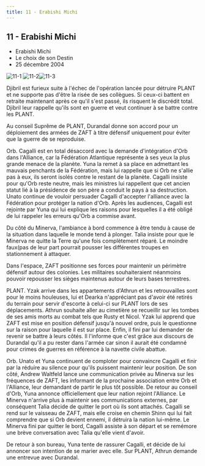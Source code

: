 ```yaml
---
title: 11 - Erabishi Michi
---
```


11 - Erabishi Michi
-------------------

* Erabishi Michi
* Le choix de son Destin
* 25 décembre 2004


![11-1](/images/stories/saga/gundamseeddestiny/episodes/11-1.jpg) ![11-2](/images/stories/saga/gundamseeddestiny/episodes/11-2.jpg)![11-3](/images/stories/saga/gundamseeddestiny/episodes/11-3.jpg)




Djibril est furieux suite à l'échec de l'opération lancée pour détruire PLANT et ne supporte pas d'être la risée de ses collègues. Si ceux-ci battent en retraite maintenant après ce qu'il s'est passé, ils risquent le discrédit total. Djibril leur rappelle qu'ils sont en guerre et veut continuer à se battre contre les PLANT.


Au conseil Suprême de PLANT, Durandal donne son accord pour un déploiement des armées de ZAFT à titre défensif uniquement pour éviter que la guerre de se reproduise.


Orb. Cagalli est en total désaccord avec la demande d'intégration d'Orb dans l'Alliance, car la Fédération Atlantique représente à ses yeux la plus grande menace de la planète. Yuna la remet à sa place en admettant les mauvais penchants de la Fédération, mais lui rappelle que si Orb ne s'allie pas à eux, ils seront isolés contre le restant de la planète. Cagalli insiste pour qu'Orb reste neutre, mais les ministres lui rappellent que cet ancien statut lié à la présidence de son père a conduit le pays à sa destruction. Unato continue de vouloir persuader Cagalli d'accepter l'alliance avec la Fédération pour protéger la nation d'Orb. Après les audiences, Cagalli est rejointe par Yuna qui lui explique les raisons pour lesquelles il a été obligé de lui rappeler les erreurs qu'Orb a commise avant.


Du côté du Minerva, l'ambiance à bord commence à être tendu à cause de la situation dans laquelle le monde tend à plonger. Talia insiste pour que le Minerva ne quitte la Terre qu'une fois complètement réparé. Le moindre faux(pas de leur part pourrait pousser les différentes troupes en stationnement à attaquer.


Dans l'espace, ZAFT positionne ses forces pour maintenir un périmètre défensif autour des colonies. Les militaires souhaiteraient néanmoins pouvoir repousser les sièges maintenus autour de leurs bases terrestres.


PLANT. Yzak arrive dans les appartements d'Athrun et les retrouvailles sont pour le moins houleuses, lui et Dearka n'appréciant pas d'avoir été retirés du terrain pour servir d'escorte à celui-ci sur PLANT lors de ses déplacements. Athrun souhaite aller au cimetière se recueillir sur les tombes de ses amis morts au combat tels que Rusty et Nicol. Yzak lui apprend que ZAFT est mise en position défensif jusqu'à nouvel ordre, puis le questionne sur la raison pour laquelle il est sur place. Enfin, il fini par lui demander de revenir se battre à leurs côtés. Il l'informe que c'est grâce aux discours de Durandal qu'il a pu rester dans l'armée car sinon il aurait été condamné pour crimes de guerres en référence à la navette civile abattue.


Orb. Unato et Yuna continuent de comploter pour convaincre Cagalli et finir par la réduire au silence pour qu'ils puissent maintenir leur position. De son côté, Andrew Waltfeld lance une communication privée au Minerva sur les fréquences de ZAFT, les informant de la prochaine association entre Orb et l'Alliance, leur demandant de partir le plus tôt possible. De retour au conseil d'Orb, Yuna annonce officiellement que leur nation rejoint l'Alliance. Le Minerva n'arrive plus à maintenir ses communications externes, par conséquent Talia décide de quitter le port où ils sont attachés. Cagalli se rend sur le vaisseau de ZAFT, mais elle croise en chemin Shinn qui lui fait comprendre que si Orb devient ennemi, il détruira la nation lui-même. Le Minerva fini par quitter le bord, Cagalli assiste à son départ et se remémore une brève conversation avec Talia qu'elle vient d'avoir.


De retour à son bureau, Yuna tente de rassurer Cagalli, et décide de lui annoncer son intention de se marier avec elle. Sur PLANT, Athrun demande une entrevue avec Durandal.


